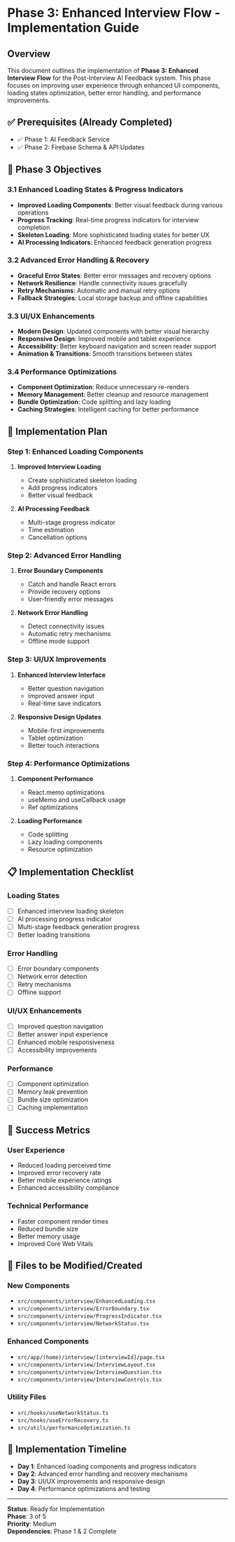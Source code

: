 # Phase 3: Enhanced Interview Flow - Implementation Guide

## Overview
This document outlines the implementation of **Phase 3: Enhanced Interview Flow** for the Post-Interview AI Feedback system. This phase focuses on improving user experience through enhanced UI components, loading states optimization, better error handling, and performance improvements.

## ✅ Prerequisites (Already Completed)
- ✅ Phase 1: AI Feedback Service
- ✅ Phase 2: Firebase Schema & API Updates

## 🎯 Phase 3 Objectives

### 3.1 Enhanced Loading States & Progress Indicators
- **Improved Loading Components**: Better visual feedback during various operations
- **Progress Tracking**: Real-time progress indicators for interview completion
- **Skeleton Loading**: More sophisticated loading states for better UX
- **AI Processing Indicators**: Enhanced feedback generation progress

### 3.2 Advanced Error Handling & Recovery
- **Graceful Error States**: Better error messages and recovery options
- **Network Resilience**: Handle connectivity issues gracefully
- **Retry Mechanisms**: Automatic and manual retry options
- **Fallback Strategies**: Local storage backup and offline capabilities

### 3.3 UI/UX Enhancements
- **Modern Design**: Updated components with better visual hierarchy
- **Responsive Design**: Improved mobile and tablet experience
- **Accessibility**: Better keyboard navigation and screen reader support
- **Animation & Transitions**: Smooth transitions between states

### 3.4 Performance Optimizations
- **Component Optimization**: Reduce unnecessary re-renders
- **Memory Management**: Better cleanup and resource management
- **Bundle Optimization**: Code splitting and lazy loading
- **Caching Strategies**: Intelligent caching for better performance

## 🔧 Implementation Plan

### Step 1: Enhanced Loading Components
1. **Improved Interview Loading**
   - Create sophisticated skeleton loading
   - Add progress indicators
   - Better visual feedback

2. **AI Processing Feedback**
   - Multi-stage progress indicator
   - Time estimation
   - Cancellation options

### Step 2: Advanced Error Handling
1. **Error Boundary Components**
   - Catch and handle React errors
   - Provide recovery options
   - User-friendly error messages

2. **Network Error Handling**
   - Detect connectivity issues
   - Automatic retry mechanisms
   - Offline mode support

### Step 3: UI/UX Improvements
1. **Enhanced Interview Interface**
   - Better question navigation
   - Improved answer input
   - Real-time save indicators

2. **Responsive Design Updates**
   - Mobile-first improvements
   - Tablet optimization
   - Better touch interactions

### Step 4: Performance Optimizations
1. **Component Performance**
   - React.memo optimizations
   - useMemo and useCallback usage
   - Ref optimizations

2. **Loading Performance**
   - Code splitting
   - Lazy loading components
   - Resource optimization

## 📋 Implementation Checklist

### Loading States
- [ ] Enhanced interview loading skeleton
- [ ] AI processing progress indicator
- [ ] Multi-stage feedback generation progress
- [ ] Better loading transitions

### Error Handling
- [ ] Error boundary components
- [ ] Network error detection
- [ ] Retry mechanisms
- [ ] Offline support

### UI/UX Enhancements
- [ ] Improved question navigation
- [ ] Better answer input experience
- [ ] Enhanced mobile responsiveness
- [ ] Accessibility improvements

### Performance
- [ ] Component optimization
- [ ] Memory leak prevention
- [ ] Bundle size optimization
- [ ] Caching implementation

## 🚀 Success Metrics

### User Experience
- Reduced loading perceived time
- Improved error recovery rate
- Better mobile experience ratings
- Enhanced accessibility compliance

### Technical Performance
- Faster component render times
- Reduced bundle size
- Better memory usage
- Improved Core Web Vitals

## 📁 Files to be Modified/Created

### New Components
- `src/components/interview/EnhancedLoading.tsx`
- `src/components/interview/ErrorBoundary.tsx`
- `src/components/interview/ProgressIndicator.tsx`
- `src/components/interview/NetworkStatus.tsx`

### Enhanced Components
- `src/app/(home)/interview/[interviewId]/page.tsx`
- `src/components/interview/InterviewLayout.tsx`
- `src/components/interview/InterviewQuestion.tsx`
- `src/components/interview/InterviewControls.tsx`

### Utility Files
- `src/hooks/useNetworkStatus.ts`
- `src/hooks/useErrorRecovery.ts`
- `src/utils/performanceOptimization.ts`

## 🔄 Implementation Timeline
- **Day 1**: Enhanced loading components and progress indicators
- **Day 2**: Advanced error handling and recovery mechanisms
- **Day 3**: UI/UX improvements and responsive design
- **Day 4**: Performance optimizations and testing

---

**Status**: Ready for Implementation  
**Phase**: 3 of 5  
**Priority**: Medium  
**Dependencies**: Phase 1 & 2 Complete
